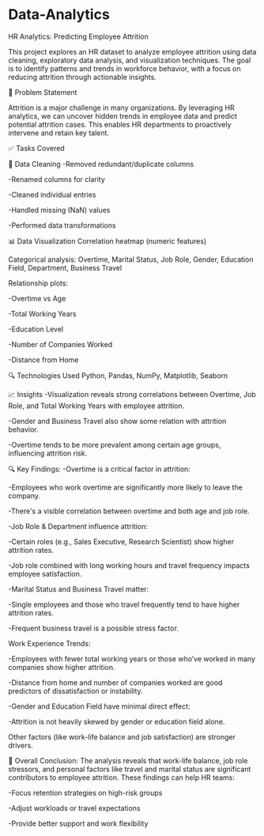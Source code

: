 # Data-Analytics
HR Analytics: Predicting Employee Attrition

This project explores an HR dataset to analyze employee attrition using data cleaning, exploratory data analysis, and visualization techniques. The goal is to identify patterns and trends in workforce behavior, with a focus on reducing attrition through actionable insights.

📌 Problem Statement

Attrition is a major challenge in many organizations. By leveraging HR analytics, we can uncover hidden trends in employee data and predict potential attrition cases. This enables HR departments to proactively intervene and retain key talent.

✅ Tasks Covered

🔧 Data Cleaning
-Removed redundant/duplicate columns

-Renamed columns for clarity

-Cleaned individual entries

-Handled missing (NaN) values

-Performed data transformations

📊 Data Visualization
Correlation heatmap (numeric features)

Categorical analysis: Overtime, Marital Status, Job Role, Gender, Education Field, Department, Business Travel

Relationship plots:

-Overtime vs Age

-Total Working Years

-Education Level

-Number of Companies Worked

-Distance from Home

🔍 Technologies Used
Python, Pandas, NumPy, Matplotlib, Seaborn

📈 Insights
-Visualization reveals strong correlations between Overtime, Job Role, and Total Working Years with employee attrition.

-Gender and Business Travel also show some relation with attrition behavior.

-Overtime tends to be more prevalent among certain age groups, influencing attrition risk.

🔍 Key Findings:
-Overtime is a critical factor in attrition:

-Employees who work overtime are significantly more likely to leave the company.

-There's a visible correlation between overtime and both age and job role.

-Job Role & Department influence attrition:

-Certain roles (e.g., Sales Executive, Research Scientist) show higher attrition rates.

-Job role combined with long working hours and travel frequency impacts employee satisfaction.

-Marital Status and Business Travel matter:

-Single employees and those who travel frequently tend to have higher attrition rates.

-Frequent business travel is a possible stress factor.

Work Experience Trends:

-Employees with fewer total working years or those who’ve worked in many companies show higher attrition.

-Distance from home and number of companies worked are good predictors of dissatisfaction or instability.

-Gender and Education Field have minimal direct effect:

-Attrition is not heavily skewed by gender or education field alone.

Other factors (like work-life balance and job satisfaction) are stronger drivers.

📌 Overall Conclusion:
The analysis reveals that work-life balance, job role stressors, and personal factors like travel and marital status are significant contributors to employee attrition. These findings can help HR teams:

-Focus retention strategies on high-risk groups

-Adjust workloads or travel expectations

-Provide better support and work flexibility

